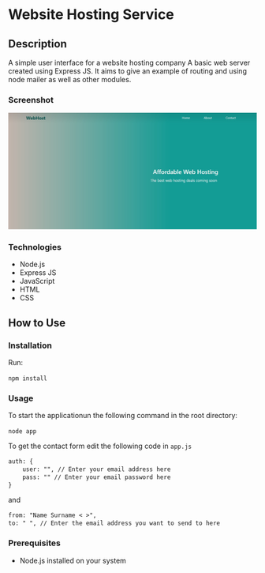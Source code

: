 # Website Hosting Service

## Description

A simple user interface for a website hosting company
A basic web server created using Express JS. It aims to give an example of routing and using node mailer as well as other modules.

### Screenshot

![](public/img/web-host-screenshot.jpg)

### Technologies

- Node.js
- Express JS
- JavaScript
- HTML
- CSS

## How to Use

### Installation

Run:

`npm install`

### Usage

To start the applicationun the following command in the root directory:

`node app`

To get the contact form edit the following code in `app.js`

```
auth: {
    user: "", // Enter your email address here
    pass: "" // Enter your email password here
}
```

and

```
from: "Name Surname < >",
to: " ", // Enter the email address you want to send to here
```

### Prerequisites

- Node.js installed on your system
